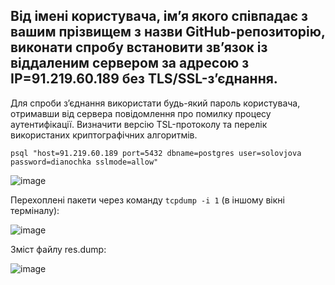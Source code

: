 ## Від імені користувача, ім’я якого співпадає з вашим прізвищем з назви GitHub-репозиторію, виконати спробу встановити зв’язок із віддаленим сервером за адресою з IP=91.219.60.189 без TLS/SSL-з’єднання. 

Для спроби з’єднання використати будь-який пароль користувача, отримавши від сервера повідомлення про помилку процесу аутентифікації.
Визначити версію TSL-протоколу та перелік використаних криптографічних алгоритмів.

`psql "host=91.219.60.189 port=5432 dbname=postgres user=solovjova password=dianochka sslmode=allow"`

![image](https://user-images.githubusercontent.com/56130345/208242385-f7e36d25-e216-4f0b-906b-36ef1a27fe06.png)

Перехоплені пакети через команду `tcpdump -i 1` (в іншому вікні терміналу):

![image](https://user-images.githubusercontent.com/56130345/208242349-5e0b7511-476d-4f90-abb9-7bfbfaffee29.png)

Зміст файлу res.dump:

![image](https://user-images.githubusercontent.com/56130345/208242779-122e0912-cb51-40f1-991d-1b4ff66607a7.png)
